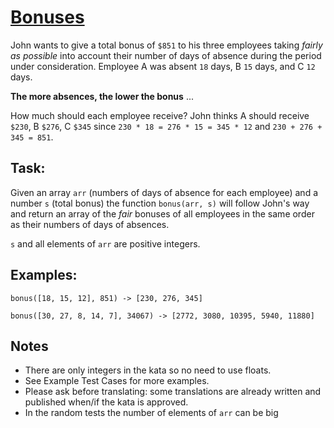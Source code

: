# [Bonuses](https://www.codewars.com/kata/bonuses "https://www.codewars.com/kata/5d68d05e7a60ba002b0053f6")

John wants to give a total bonus of `$851` to his three employees taking *fairly as possible* into account their number of days of absence during the period under consideration.
Employee A was absent `18` days, B `15` days, and C `12` days.

**The more absences, the lower the bonus** ... 

How much should each employee receive?
John thinks A should receive `$230`, B `$276`, C `$345` since `230 * 18 = 276 * 15 = 345 * 12` and `230 + 276 + 345 = 851`.

## Task:

Given an array `arr` (numbers of days of absence for each employee) and a number `s` (total bonus) the function `bonus(arr, s)` will follow John's way and return an array of the *fair* bonuses of all employees in the same order as their numbers of days of absences.

`s` and all elements of `arr` are positive integers.

## Examples:

```
bonus([18, 15, 12], 851) -> [230, 276, 345]

bonus([30, 27, 8, 14, 7], 34067) -> [2772, 3080, 10395, 5940, 11880]
```

## Notes
- There are only integers in the kata so no need to use floats.
- See Example Test Cases for more examples.
- Please ask before translating: some translations are already written and published when/if the kata is approved.
- In the random tests the number of elements of `arr` can be big